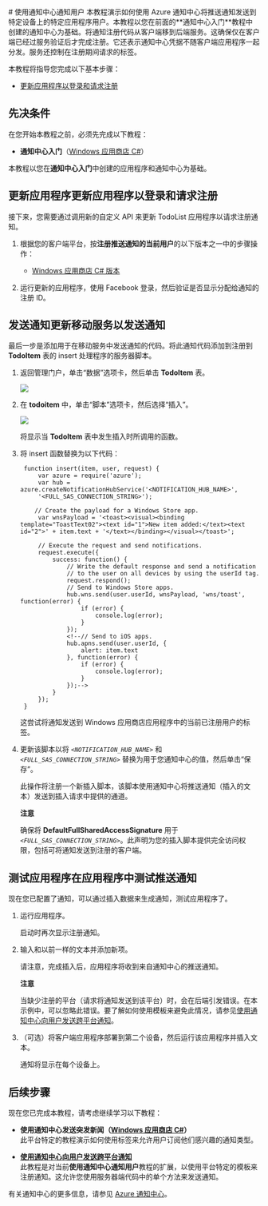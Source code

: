 <properties linkid="notification-hubs-how-to-guides-howto-notify-users-mobileservices" urlDisplayName="通知用户" pageTitle="使用通知中心通知用户移动服务事件" metaKeywords="" description="遵循此教程使用通知中心注册以接收来自移动服务的通知" metaCanonical="" services="mobile-services,notification-hubs" documentationCenter="" title="使用通知中心通知用户" authors="glenga" solutions="" manager="" editor="" />
# <a name="getting-started"> </a>使用通知中心通知用户
<!--
<div class="dev-center-tutorial-selector sublanding">
    <a href="/zh-cn/manage/services/notification-hubs/notify-users" title="移动服务" class="current">移动服务</a><a href="/zh-cn/manage/services/notification-hubs/notify-users-aspnet" title="ASP.NET">ASP.NET</a>
</div> 
-->
本教程演示如何使用 Azure 通知中心将推送通知发送到特定设备上的特定应用程序用户。本教程以您在前面的**通知中心入门**教程中创建的通知中心为基础。将通知注册代码从客户端移到后端服务。这确保仅在客户端已经过服务验证后才完成注册。它还表示通知中心凭据不随客户端应用程序一起分发。服务还控制在注册期间请求的标签。

本教程将指导您完成以下基本步骤：

<!--+ [更新移动服务以注册通知]-->
+ [更新应用程序以登录和请求注册]

<!--
+ [更新移动服务以发送通知]
-->

## 先决条件

在您开始本教程之前，必须先完成以下教程：

+ **通知中心入门**（[Windows 应用商店 C#][Get started Windows Store]）

<!--+ **移动服务中身份验证入门**（[Windows 应用商店 C#][Get started auth Windows Store]/[iOS][Get started auth iOS]/[Android][Get started auth Android]）-->

本教程以您在**通知中心入门**中创建的应用程序和通知中心为基础。
<!--
<div class="dev-callout"><b>注意</b>
	<p>默认情况下，<strong>移动服务中身份验证入门</strong>教程使用 Facebook 身份验证。您不能在此教程中使用 Microsoft 帐户身份验证，因为两个 Windows 应用商店应用程序无法共享单个 Live Connect 注册。要使用 Microsoft 帐户身份验证，移动服务和通知中心必须注册到 Live Connect 中的同一应用程序。</p>
</div>
-->
<!--
<h2><a name="register-notification"></a><span class="short-header">注册通知</span>更新移动服务以注册通知</h2>

因为通知注册只能在客户端已经过服务的身份验证后才能完成，由在移动服务中定义的自定义 API 来执行注册。经过身份验证的客户端调用这个自定义 API 来请求注册通知。在此节中，您将更新经过身份验证的移动服务，该服务是在您完成**移动服务中身份验证入门**教程时定义的。

1. 登录到 [Azure 管理门户][Management Portal]，依次单击 **Service Bus**、您的命名空间和“通知中心”，然后选择您的通知中心并单击“连接信息”。

	![][6]

2. 记录通知中心的名称并复制 **DefaultFullSharedAccessSignature** 的连接字符串。

	![][7]

	您将使用此连接字符串和通知中心名称来注册和发送通知。

2. 仍是在管理门户中，单击“移动服务”，然后单击您的应用程序。

   	![][0]

2. 单击 **API** 选项卡，然后单击“创建自定义 API”。

   	![][1]

   	这将显示“创建新的自定义 API”对话框。

3. 在“API 名称”中键入 <em>register_notifications</em>，为“POST 权限”选择“仅经过身份验证的用户”，然后单击选中按钮。

   	![][2]

  	这将创建 API，要求在使用 HTTP POST 方法调用该 API 前对用户进行身份验证。我们不需要设置其他 HTTP 方法，因为我们不实现它们。

4. 单击 API 表中新的 **register_notifications** 条目。

	![][3]

5. 单击“脚本”选项卡，将现有代码替换为以下代码：

		exports.post = function(request, response) {

			// Create a notification hub instance.
		    var azure = require('azure');
		    var hub = azure.createNotificationHubService('<NOTIFICATION_HUB_NAME>', 
				'<FULL_SAS_CONNECTION_STRING>');
		
		    // Get the registration info that we need from the request. 
		    var platform = request.body.platform;
		    var userId = request.user.userId;
		    var installationId = request.header('X-ZUMO-INSTALLATION-ID');
		    
		    // Function called when registration is completed.
		    var registrationComplete = function(error, registration) {
		        if (!error) {
		            // Return the registration.
		            response.send(200, registration);
		        } else {
		            response.send(500, 'Registration failed!');
		        }
		    }
		    // Function called to log errors.
		    var logErrors = function(error) {
		        if (error) {
		            console.error(error)
		        }
		    }
		    // Get existing registrations.
		    hub.listRegistrationsByTag(installationId, function(error, existingRegs) {
		        var firstRegistration = true;
		        if (existingRegs.length > 0) {
		             for (var i = 0; i < existingRegs.length; i++) {
		                if (firstRegistration) {
		                    // Update an existing registration.
		                    if (platform === 'win8') {
		                        existingRegs[i].ChannelUri = request.body.channelUri;                        
		                        hub.updateRegistration(existingRegs[i], registrationComplete);                        
		                    } else if (platform === 'ios') {
		                        existingRegs[i].DeviceToken = request.body.deviceToken;
		                        hub.updateRegistration(existingRegs[i], registrationComplete);
		                    } else {
		                        response.send(500, 'Unknown client.');
		                    }
		                    firstRegistration = false;
		                } else {
		                    // We shouldn't have any extra registrations; delete if we do.
		                    hub.deleteRegistration(existingRegs[i].RegistrationId, logErrors);
		                }
		            }
                } else {
                    // Create a new registration.
                    if (platform === 'win8') {                
                        hub.wns.createNativeRegistration(request.body.channelUri, 
                        [userId, installationId], registrationComplete);
                    } else if (platform === 'ios') {
                        hub.apns.createNativeRegistration(request.body.deviceToken, 
                        [userId, installationId], registrationComplete);
                    } else {
                        response.send(500, 'Unknown client.');
                    }
                }
            });
        }

	此代码从消息正文获取平台和设备 ID 信息。此数据和请求标头中的安装 ID 以及登录用户的用户 ID 一起用于更新注册（如果存在），否则要创建新注册。此注册使用用户 ID 和安装 ID 进行标记。

6. 更新该脚本以将 _`<NOTIFICATION_HUB_NAME>`_ 和 _`<FULL_SAS_CONNECTION_STRING>`_ 替换为用于您通知中心的值，然后单击“保存”。

	<div class="dev-callout"><b>注意</b>
		<p>确保将 <strong>DefaultFullSharedAccessSignature</strong> 用于 <em><code>&lt;FULL_SAS_CONNECTION_STRING&gt;</code></em>。此声明允许您的自定义 API 方法创建和更新注册。</p>
	</div>
-->
<h2><a name="update-app"></a><span class="short-header">更新应用程序</span>更新应用程序以登录和请求注册</h2>

接下来，您需要通过调用新的自定义 API 来更新 TodoList 应用程序以请求注册通知。

1. 根据您的客户端平台，按**注册推送通知的当前用户**的以下版本之一中的步骤操作：

	+ [Windows 应用商店 C# 版本][Client topic Windows Store C# version]

	<!--
	+ [iOS 版本][Client topic iOS version]
	-->
	

2. 运行更新的应用程序，使用 Facebook 登录，然后验证是否显示分配给通知的注册 ID。

<h2><a name="send-notifications"></a><span class="short-header">发送通知</span>更新移动服务以发送通知</h2>

最后一步是添加用于在移动服务中发送通知的代码。将此通知代码添加到注册到 **TodoItem** 表的 insert 处理程序的服务器脚本。

1. 返回管理门户，单击“数据”选项卡，然后单击 **TodoItem** 表。

   	![][4]

2. 在 **todoitem** 中，单击“脚本”选项卡，然后选择“插入”。
   
  	![][5]

   	将显示当 **TodoItem** 表中发生插入时所调用的函数。

3. 将 insert 函数替换为以下代码：

		function insert(item, user, request) {
		    var azure = require('azure');
		    var hub = azure.createNotificationHubService('<NOTIFICATION_HUB_NAME>', 
		    '<FULL_SAS_CONNECTION_STRING>');
		
 		   // Create the payload for a Windows Store app.
		    var wnsPayload = '<toast><visual><binding template="ToastText02"><text id="1">New item added:</text><text id="2">' + item.text + '</text></binding></visual></toast>';
		
		    // Execute the request and send notifications.
		    request.execute({
		        success: function() {
		            // Write the default response and send a notification 
		            // to the user on all devices by using the userId tag.
		            request.respond();
		            // Send to Windows Store apps.
		            hub.wns.send(user.userId, wnsPayload, 'wns/toast', function(error) {
		                if (error) {
		                    console.log(error);
		                }
		            });
		            <!--// Send to iOS apps.
		            hub.apns.send(user.userId, {
		                alert: item.text
		            }, function(error) {
		                if (error) {
		                    console.log(error);
		                }
		            });-->
		        }
		    });
		}
	
	这尝试将通知发送到 Windows 应用商店应用程序中的当前已注册用户的标签。
		
4. 更新该脚本以将 _`<NOTIFICATION_HUB_NAME>`_ 和 _`<FULL_SAS_CONNECTION_STRING>`_ 替换为用于您通知中心的值，然后单击“保存”。

   	此操作将注册一个新插入脚本，该脚本使用通知中心将推送通知（插入的文本）发送到插入请求中提供的通道。

	<div class="dev-callout"><b>注意</b>
		<p>确保将 <strong>DefaultFullSharedAccessSignature</strong> 用于 <em><code>&lt;FULL_SAS_CONNECTION_STRING&gt;</code></em>。此声明为您的插入脚本提供完全访问权限，包括可将通知发送到注册的客户端。</p>
	</div>

<h2><a name="test"></a><span class="short-header">测试应用程序</span>在应用程序中测试推送通知</h2>

现在您已配置了通知，可以通过插入数据来生成通知，测试应用程序了。

1. 运行应用程序。

	启动时再次显示注册通知。

2. 输入和以前一样的文本并添加新项。

	请注意，完成插入后，应用程序将收到来自通知中心的推送通知。

	<div class="dev-callout"><b>注意</b>
		<p>当缺少注册的平台（请求将通知发送到该平台）时，会在后端引发错误。在本示例中，可以忽略此错误。要了解如何使用模板来避免此情况，请参见<a href="/zh-cn/documentation/articles/notification-hubs-mobile-services-cross-platform-notify-users/" target="_blank">使用通知中心向用户发送跨平台通知</a>。</p>
	</div>

3. （可选）将客户端应用程序部署到第二个设备，然后运行该应用程序并插入文本。

	通知将显示在每个设备上。

## <a name="next-steps"> </a>后续步骤
现在您已完成本教程，请考虑继续学习以下教程：

+ **使用通知中心发送突发新闻（[Windows 应用商店 C#][Breaking news .NET]）**<br/>此平台特定的教程演示如何使用标签来允许用户订阅他们感兴趣的通知类型。

+ **[使用通知中心向用户发送跨平台通知]**<br/>此教程是对当前**使用通知中心通知用户**教程的扩展，以使用平台特定的模板来注册通知。这允许您使用服务器端代码中的单个方法来发送通知。

有关通知中心的更多信息，请参见 [Azure 通知中心]。

<!-- Anchors. -->
[更新移动服务以注册通知]: #register-notification
[更新应用程序以登录和请求注册]: #update-app
[更新移动服务以发送通知]: #send-notifications

<!-- Images. -->
[0]: ./media/notification-hubs-mobile-services-notify-users/mobile-services-selection.png
[1]: ./media/notification-hubs-mobile-services-notify-users/mobile-custom-api-create.png
[2]: ./media/notification-hubs-mobile-services-notify-users/mobile-custom-api-create2.png
[3]: ./media/notification-hubs-mobile-services-notify-users/mobile-custom-api-select.png
[4]: ./media/notification-hubs-mobile-services-notify-users/mobile-portal-data-tables.png
[5]: ./media/notification-hubs-mobile-services-notify-users/mobile-insert-script-push2.png
[6]: ./media/notification-hubs-mobile-services-notify-users/notification-hub-select-hub-connection.png
[7]: ./media/notification-hubs-mobile-services-notify-users/notification-hub-connection-strings.png

<!-- URLs. -->
[Get started Windows Store]: /zh-cn/documentation/articles/notification-hubs-windows-store-dotnet-get-started/
[Get started iOS]: /zh-cn/manage/services/notification-hubs/get-started-notification-hubs-ios
[Get started Android]: /zh-cn/manage/services/notification-hubs/get-started-notification-hubs-android
[Get started auth Windows Store]: /zh-cn/develop/mobile/tutorials/get-started-with-users-dotnet/
[Get started auth iOS]: /zh-cn/develop/mobile/tutorials/get-started-with-users-ios/
[Get started auth Android]: /zh-cn/develop/mobile/tutorials/get-started-with-users-android/
[Client topic Windows Store C# version]: /zh-cn/manage/services/notification-hubs/register-users-mobile-services-dotnet 
[Client topic iOS version]: /zh-cn/manage/services/notification-hubs/register-users-ios 
[Visual Studio 2012 Express for Windows 8]: http://go.microsoft.com/fwlink/?LinkId=257546

[Management Portal]: https://manage.windowsazure.cn/
[使用通知中心向用户发送跨平台通知]: /zh-cn/documentation/articles/notification-hubs-mobile-services-cross-platform-notify-users/
[Breaking news .NET]: /zh-cn/documentation/articles/notification-hubs-windows-store-dotnet-send-breaking-news/
<!--[Breaking news iOS]: /zh-cn/manage/services/notification-hubs/breaking-news-ios-->
[Azure 通知中心]: http://msdn.microsoft.com/zh-cn/library/azure/jj927170.aspx

